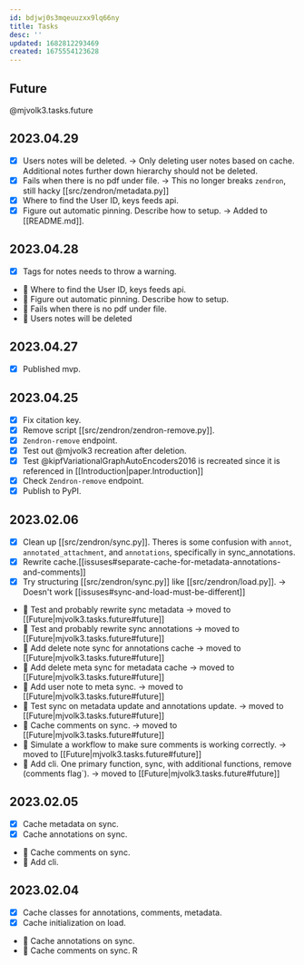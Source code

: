 ```yaml
---
id: bdjwj0s3mqeuuzxx9lq66ny
title: Tasks
desc: ''
updated: 1682812293469
created: 1675554123628
---
```

## Future

@mjvolk3.tasks.future

## 2023.04.29

- [x] Users notes will be deleted. → Only deleting user notes based on cache. Additional notes further down hierarchy should not be deleted.
- [x] Fails when there is no pdf under file. → This no longer breaks `zendron`, still hacky [[src/zendron/metadata.py]]
- [x] Where to find the User ID, keys feeds api.
- [x] Figure out automatic pinning. Describe how to setup. → Added to [[README.md]].

## 2023.04.28

- [x] Tags for notes needs to throw a warning.
- 🔲 Where to find the User ID, keys feeds api.
- 🔲 Figure out automatic pinning. Describe how to setup.
- 🔲 Fails when there is no pdf under file.
- 🔲 Users notes will be deleted

## 2023.04.27

- [x] Published mvp.

## 2023.04.25

- [x] Fix citation key.
- [x] Remove script [[src/zendron/zendron-remove.py]].
- [x] `Zendron-remove` endpoint.
- [x] Test out @mjvolk3 recreation after deletion.
- [x] Test @kipfVariationalGraphAutoEncoders2016 is recreated since it is referenced in [[Introduction|paper.Introduction]]
- [x] Check `Zendron-remove` endpoint.
- [x] Publish to PyPI.

## 2023.02.06

- [x] Clean up [[src/zendron/sync.py]]. Theres is some confusion with `annot`, `annotated_attachment`, and `annotations`, specifically in sync_annotations.
- [x] Rewrite cache.[[issuses#separate-cache-for-metadata-annotations-and-comments]]
- [x] Try structuring [[src/zendron/sync.py]] like [[src/zendron/load.py]]. → Doesn't work [[issuses#sync-and-load-must-be-different]]
- 🔲 Test and probably rewrite sync metadata → moved to [[Future|mjvolk3.tasks.future#future]]
- 🔲 Test and probably rewrite sync annotations → moved to [[Future|mjvolk3.tasks.future#future]]
- 🔲 Add delete note sync for annotations cache → moved to [[Future|mjvolk3.tasks.future#future]]
- 🔲 Add delete meta sync for metadata cache → moved to [[Future|mjvolk3.tasks.future#future]]
- 🔲 Add user note to meta sync. → moved to [[Future|mjvolk3.tasks.future#future]]
- 🔲 Test sync on metadata update and annotations update. → moved to [[Future|mjvolk3.tasks.future#future]]
- 🔲 Cache comments on sync. → moved to [[Future|mjvolk3.tasks.future#future]]
- 🔲 Simulate a workflow to make sure comments is working correctly. → moved to [[Future|mjvolk3.tasks.future#future]]
- 🔲 Add cli. One primary function, sync, with additional functions, remove (comments flag`). → moved to [[Future|mjvolk3.tasks.future#future]]

## 2023.02.05

- [x] Cache metadata on sync.
- [x] Cache annotations on sync.
- 🔲 Cache comments on sync.
- 🔲 Add cli.

## 2023.02.04

- [x] Cache classes for annotations, comments, metadata.
- [x] Cache initialization on load.
- 🔲 Cache annotations on sync.
- 🔲 Cache comments on sync.
R
